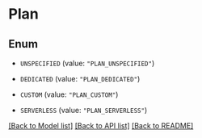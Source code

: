 # Plan

## Enum


* `UNSPECIFIED` (value: `"PLAN_UNSPECIFIED"`)

* `DEDICATED` (value: `"PLAN_DEDICATED"`)

* `CUSTOM` (value: `"PLAN_CUSTOM"`)

* `SERVERLESS` (value: `"PLAN_SERVERLESS"`)


[[Back to Model list]](../README.md#documentation-for-models) [[Back to API list]](../README.md#documentation-for-api-endpoints) [[Back to README]](../README.md)


